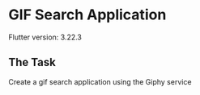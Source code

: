 # GIF Search Application

Flutter version: 3.22.3

## The Task
Create a gif search application using the Giphy service

